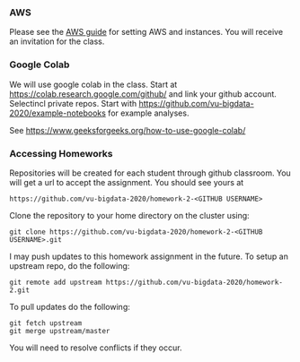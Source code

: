 ### AWS

Please see the [AWS guide](00-aws-setup-guide) for setting AWS and instances. You will receive an invitation for the class.

### Google Colab

We will use google colab in the class. Start at https://colab.research.google.com/github/ and link your github account. Selectincl private repos. Start with https://github.com/vu-bigdata-2020/example-notebooks for example analyses.

See https://www.geeksforgeeks.org/how-to-use-google-colab/

### Accessing Homeworks

Repositories will be created for each student through github classroom. You will get a url to accept the assignment.  You should see yours at 

    https://github.com/vu-bigdata-2020/homework-2-<GITHUB USERNAME> 

Clone the repository to your home directory on the cluster using:

    git clone https://github.com/vu-bigdata-2020/homework-2-<GITHUB USERNAME>.git

I may push updates to this homework assignment in the future. To setup an upstream repo, do the following:

    git remote add upstream https://github.com/vu-bigdata-2020/homework-2.git

To pull updates do the following:
    
    git fetch upstream
    git merge upstream/master

You will need to resolve conflicts if they occur. 
